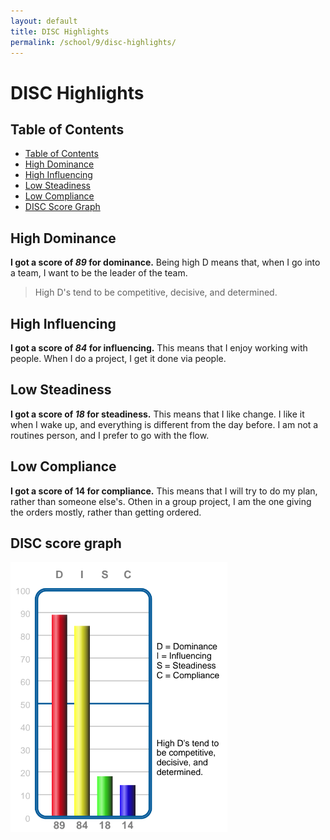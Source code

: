 ```yaml
---
layout: default
title: DISC Highlights
permalink: /school/9/disc-highlights/
---
```

# DISC Highlights

## Table of Contents
* [Table of Contents](#table-of-contents)
* [High Dominance](#high-dominance)
* [High Influencing](#high-influencing)
* [Low Steadiness](#low-steadiness)
* [Low Compliance](#low-compliance)
* [DISC Score Graph](#disc-score-graph)

## High Dominance
**I got a score of *89* for dominance.**  Being high D means that, when I go into a team, I want to be the leader of the team.
<blockquote>High D's tend to
be competitive,
decisive, and
determined.</blockquote> 

## High Influencing
**I got a score of *84* for influencing.**  This means that I enjoy working with people.  When I do a project, I get it done via people.

## Low Steadiness

**I got a score of *18* for steadiness.** This means that I like change.  I like it when I wake up, and everything is different from the day before.  I am not a routines person, and I prefer to go with the flow.

## Low Compliance

**I got a score of 14 for compliance.**  This means that I will try to do my plan, rather than someone else's.  Othen in a group project, I am the one giving the orders mostly, rather than getting ordered.

## DISC score graph
![DISC Score Image](/assets/school/9_disc_score.png "My DISC score. 89, 84, 18, 14")